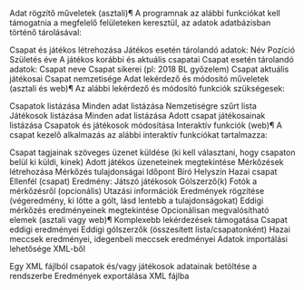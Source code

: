 Adat rögzítő műveletek (asztali)¶
A programnak az alábbi funkciókat kell támogatnia a megfelelő felületeken keresztül, az adatok adatbázisban történő tárolásával:

Csapat és játékos létrehozása
Játékos esetén tárolandó adatok:
Név
Pozíció
Születés éve
A játékos korábbi és aktuális csapatai
Csapat esetén tárolandó adatok:
Csapat neve
Csapat sikerei (pl: 2018 BL győzelem)
Csapat aktuális játékosai
Csapat nemzetisége
Adat lekérdező és módosító műveletek (asztali és web)¶
Az alábbi lekérdező és módosító funkciók szükségesek:

Csapatok listázása
Minden adat listázása
Nemzetiségre szűrt lista
Játékosok listázása
Minden adat listázása
Adott csapat játékosainak listázása
Csapatok és játékosok módosítása
Interaktív funkciók (web)¶
A csapat kezelő alkalmazás az alábbi interaktív funkciókat tartalmazza:

Csapat tagjainak szöveges üzenet küldése (ki kell választani, hogy csapaton belül ki küldi, kinek)
Adott játékos üzeneteinek megtekintése
Mérkőzések létrehozása
Mérkőzés tulajdonságai
Időpont
Bíró
Helyszín
Hazai csapat
Ellenfél (csapat)
Eredmény:
Játszó játékosok
Gólszerző(k)
Fotók a mérkőzésről (opcionális)
Utazási információk
Eredmények rögzítése (végeredmény, ki lőtte a gólt, lásd lentebb a tulajdonságokat)
Eddigi mérkőzés eredményeinek megtekintése
Opcionálisan megvalósítható elemek (asztali vagy web)¶
Komplexebb lekérdezések támogatása
Csapat eddigi eredményei
Eddigi gólszerzők (összesített lista/csapatonként)
Hazai meccsek eredményei, idegenbeli meccsek eredményei
Adatok importálási lehetősége XML-ből

Egy XML fájlból csapatok és/vagy játékosok adatainak betöltése a rendszerbe
Eredmények exportálása XML fájlba